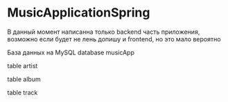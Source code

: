 # MusicApplicationSpring

В данный момент написанна только backend часть приложения, возможно если будет не лень допишу и frontend, но это мало вероятно

База данных на MySQL database musicApp

table artist

table album

table track
